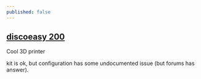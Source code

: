 ```yaml
---
published: false
---
```

## [discoeasy 200](https://dagoma.fr/tutoriels/tutoriels-discovery200.html)

Cool 3D printer

kit is ok, but configuration has some undocumented issue (but forums has answer).
